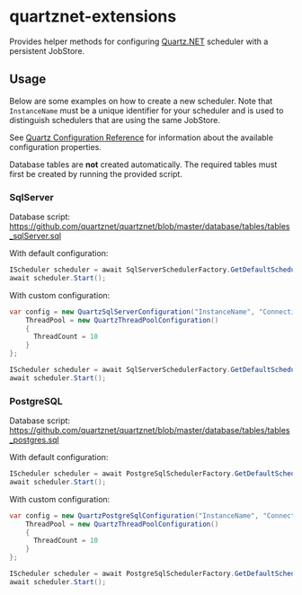 # quartznet-extensions

Provides helper methods for configuring [Quartz.NET](https://github.com/quartznet/quartznet) scheduler with a persistent JobStore. 

## Usage

Below are some examples on how to create a new scheduler. Note that `InstanceName` must be a unique identifier for your scheduler and is used to distinguish schedulers that are using the same JobStore.

See [Quartz Configuration Reference](http://www.quartz-scheduler.org/documentation/quartz-2.x/configuration/) for information about the available configuration properties.

Database tables are **not** created automatically. The required tables must first be created by running the provided script.

### SqlServer

Database script: https://github.com/quartznet/quartznet/blob/master/database/tables/tables_sqlServer.sql

With default configuration:

```csharp
IScheduler scheduler = await SqlServerSchedulerFactory.GetDefaultScheduler("InstanceName", "ConnectionString");
await scheduler.Start();
```

With custom configuration:
```csharp
var config = new QuartzSqlServerConfiguration("InstanceName", "ConnectionString") {
    ThreadPool = new QuartzThreadPoolConfiguration()
    {
      ThreadCount = 10
    }
};

IScheduler scheduler = await SqlServerSchedulerFactory.GetDefaultScheduler(config);
await scheduler.Start();
```

### PostgreSQL

Database script: https://github.com/quartznet/quartznet/blob/master/database/tables/tables_postgres.sql

With default configuration:

```csharp
IScheduler scheduler = await PostgreSqlSchedulerFactory.GetDefaultScheduler("InstanceName", "ConnectionString");
await scheduler.Start();
```

With custom configuration:
```csharp
var config = new QuartzPostgreSqlConfiguration("InstanceName", "ConnectionString") {
    ThreadPool = new QuartzThreadPoolConfiguration()
    {
      ThreadCount = 10
    }
};

IScheduler scheduler = await PostgreSqlSchedulerFactory.GetDefaultScheduler(config);
await scheduler.Start();
```
